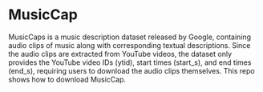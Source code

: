 # MusicCap
MusicCaps is a music description dataset released by Google, containing audio clips of music along with corresponding textual descriptions. Since the audio clips are extracted from YouTube videos, the dataset only provides the YouTube video IDs (ytid), start times (start_s), and end times (end_s), requiring users to download the audio clips themselves. This repo shows how to download MusicCap.


